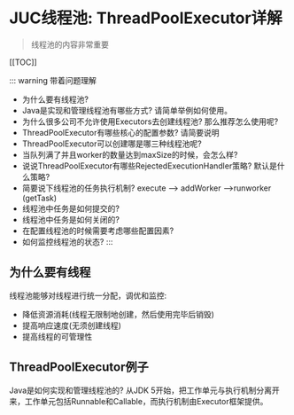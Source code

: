 # JUC线程池: ThreadPoolExecutor详解

>线程池的内容非常重要

[[TOC]]

::: warning 带着问题理解
- 为什么要有线程池? 
- Java是实现和管理线程池有哪些方式?  请简单举例如何使用。 
- 为什么很多公司不允许使用Executors去创建线程池? 那么推荐怎么使用呢? 
- ThreadPoolExecutor有哪些核心的配置参数? 请简要说明 
- ThreadPoolExecutor可以创建哪是哪三种线程池呢? 
- 当队列满了并且worker的数量达到maxSize的时候，会怎么样?
 - 说说ThreadPoolExecutor有哪些RejectedExecutionHandler策略? 默认是什么策略? 
 - 简要说下线程池的任务执行机制? execute –> addWorker –>runworker (getTask) 
 - 线程池中任务是如何提交的? 
 - 线程池中任务是如何关闭的? 
 - 在配置线程池的时候需要考虑哪些配置因素? 
 - 如何监控线程池的状态? 
:::

## 为什么要有线程

线程池能够对线程进行统一分配，调优和监控:

- 降低资源消耗(线程无限制地创建，然后使用完毕后销毁)
- 提高响应速度(无须创建线程)
- 提高线程的可管理性

## ThreadPoolExecutor例子

Java是如何实现和管理线程池的? 从JDK 5开始，把工作单元与执行机制分离开来，工作单元包括Runnable和Callable，而执行机制由Executor框架提供。



